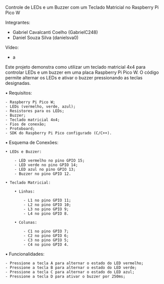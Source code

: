 Controle de LEDs e um Buzzer com um Teclado Matricial no Raspberry Pi Pico W

Integrantes:
- Gabriel Cavalcanti Coelho (GabrielC248)
- Daniel Souza Silva (danielsva0)
  
Vídeo:
- a

Este projeto demonstra como utilizar um teclado matricial 4x4 para controlar LEDs e um buzzer em uma placa Raspberry Pi Pico W. O código permite alternar os LEDs e ativar o buzzer pressionando as teclas designadas.

• Requisitos:
    
    - Raspberry Pi Pico W;
    - LEDs (vermelho, verde, azul);
    - Resistores para os LEDs;
    - Buzzer;
    - Teclado matricial 4x4;
    - Fios de conexão;
    - Protoboard;
    - SDK do Raspberry Pi Pico configurado (C/C++).

• Esquema de Conexões:
    
    • LEDs e Buzzer:
        
        - LED vermelho no pino GPIO 15;
        - LED verde no pino GPIO 14;
        - LED azul no pino GPIO 13;
        - Buzzer no pino GPIO 12.
        
    • Teclado Matricial:
        
        • Linhas:
            
            - L1 no pino GPIO 11;
            - L2 no pino GPIO 10;
            - L3 no pino GPIO 9;
            - L4 no pino GPIO 8.
        
        • Colunas:
            
            - C1 no pino GPIO 7;
            - C2 no pino GPIO 6;
            - C3 no pino GPIO 5;
            - C4 no pino GPIO 4.

• Funcionalidades:
    
    - Pressione a tecla A para alternar o estado do LED vermelho;
    - Pressione a tecla B para alternar o estado do LED verde;
    - Pressione a tecla C para alternar o estado do LED azul;
    - Pressione a tecla D para ativar o buzzer por 250ms;
